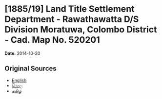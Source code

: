 # [1885/19] Land Title Settlement Department - Rawathawatta D/S Division Moratuwa, Colombo District - Cad. Map No. 520201

**Date:** 2014-10-20

## Original Sources

- [English](https://documents.gov.lk/view/extra-gazettes/2014/10/1885-19_E.pdf)
- [සිංහල](https://documents.gov.lk/view/extra-gazettes/2014/10/1885-19_S.pdf)
- [தமிழ்](https://documents.gov.lk/view/extra-gazettes/2014/10/1885-19_T.pdf)
